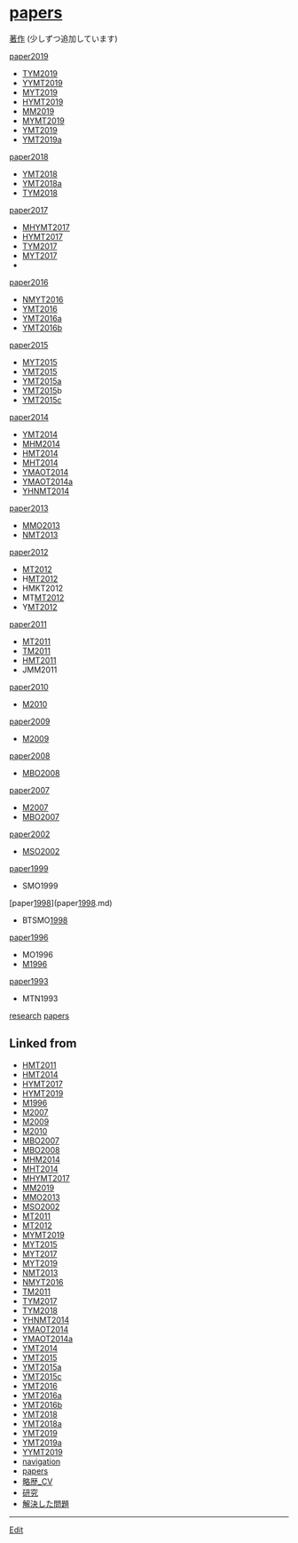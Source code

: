 # [papers](papers.md)

[著作](著作.md) 
(少しずつ追加しています)

[paper2019](paper2019.md) 

* [TYM2019](TYM2019.md)
* [YYMT2019](YYMT2019.md)
* [MYT2019](MYT2019.md)
* [HYMT2019](HYMT2019.md)
* [MM2019](MM2019.md)
* [MYMT2019](MYMT2019.md)
* [YMT2019](YMT2019.md)
* [YMT2019a](YMT2019a.md)



[paper2018](paper2018.md) 

* [YMT2018](YMT2018.md)
* [YMT2018a](YMT2018a.md)
* [TYM2018](TYM2018.md)



[paper2017](paper2017.md) 

* [MHYMT2017](MHYMT2017.md)
* [HYMT2017](HYMT2017.md)
* [TYM2017](TYM2017.md)
* [MYT2017](MYT2017.md)
* 

[paper2016](paper2016.md) 

* [NMYT2016](NMYT2016.md)
* [YMT2016](YMT2016.md)
* [YMT2016a](YMT2016a.md)
* [YMT2016b](YMT2016b.md)



[paper2015](paper2015.md) 

* [MYT2015](MYT2015.md)
* [YMT2015](YMT2015.md)
* [YMT2015a](YMT2015a.md)
* [YMT2015](YMT2015.md)b
* [YMT2015c](YMT2015c.md)



[paper2014](paper2014.md) 

* [YMT2014](YMT2014.md)
* [MHM2014](MHM2014.md)
* [HMT2014](HMT2014.md)
* [MHT2014](MHT2014.md)
* [YMAOT2014](YMAOT2014.md)
* [YMAOT2014a](YMAOT2014a.md)
* [YHNMT2014](YHNMT2014.md)



[paper2013](paper2013.md) 

* [MMO2013](MMO2013.md)
* [NMT2013](NMT2013.md)



[paper2012](paper2012.md) 

* [MT2012](MT2012.md)
* H[MT2012](MT2012.md)
* HMKT2012
* MT[MT2012](MT2012.md)
* Y[MT2012](MT2012.md)



[paper2011](paper2011.md) 

* [MT2011](MT2011.md)
* [TM2011](TM2011.md)
* [HMT2011](HMT2011.md)
* JMM2011



[paper2010](paper2010.md) 

* [M2010](M2010.md)



[paper2009](paper2009.md) 

* [M2009](M2009.md)



[paper2008](paper2008.md) 

* [MBO2008](MBO2008.md)



[paper2007](paper2007.md) 

* [M2007](M2007.md)
* [MBO2007](MBO2007.md)



[paper2002](paper2002.md) 

* [MSO2002](MSO2002.md)



[paper1999](paper1999.md) 

* SMO1999



[paper[1998](1998.md)](paper[1998](1998.md).md) 

* BTSMO[1998](1998.md)



[paper1996](paper1996.md) 

* MO1996
* [M1996](M1996.md)



[paper1993](paper1993.md) 

* MTN1993



[research](research.md) [papers](papers.md) 


## Linked from

* [HMT2011](HMT2011.md)
* [HMT2014](HMT2014.md)
* [HYMT2017](HYMT2017.md)
* [HYMT2019](HYMT2019.md)
* [M1996](M1996.md)
* [M2007](M2007.md)
* [M2009](M2009.md)
* [M2010](M2010.md)
* [MBO2007](MBO2007.md)
* [MBO2008](MBO2008.md)
* [MHM2014](MHM2014.md)
* [MHT2014](MHT2014.md)
* [MHYMT2017](MHYMT2017.md)
* [MM2019](MM2019.md)
* [MMO2013](MMO2013.md)
* [MSO2002](MSO2002.md)
* [MT2011](MT2011.md)
* [MT2012](MT2012.md)
* [MYMT2019](MYMT2019.md)
* [MYT2015](MYT2015.md)
* [MYT2017](MYT2017.md)
* [MYT2019](MYT2019.md)
* [NMT2013](NMT2013.md)
* [NMYT2016](NMYT2016.md)
* [TM2011](TM2011.md)
* [TYM2017](TYM2017.md)
* [TYM2018](TYM2018.md)
* [YHNMT2014](YHNMT2014.md)
* [YMAOT2014](YMAOT2014.md)
* [YMAOT2014a](YMAOT2014a.md)
* [YMT2014](YMT2014.md)
* [YMT2015](YMT2015.md)
* [YMT2015a](YMT2015a.md)
* [YMT2015c](YMT2015c.md)
* [YMT2016](YMT2016.md)
* [YMT2016a](YMT2016a.md)
* [YMT2016b](YMT2016b.md)
* [YMT2018](YMT2018.md)
* [YMT2018a](YMT2018a.md)
* [YMT2019](YMT2019.md)
* [YMT2019a](YMT2019a.md)
* [YYMT2019](YYMT2019.md)
* [navigation](navigation.md)
* [papers](papers.md)
* [略歴_CV](略歴_CV.md)
* [研究](研究.md)
* [解決した問題](解決した問題.md)


----
[Edit](https://github.com/vitroid/vitroid.github.io/edit/master/MD/papers.md)
